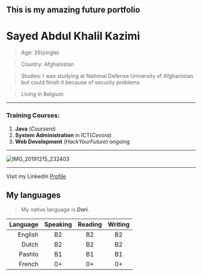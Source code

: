 ## This is my amazing future portfolio

# Sayed Abdul Khalil Kazimi


> Age: 26(single)

> Country: Afghanistan

> Studies: I was studying at National Defense University of Afghanistan but could finish it because of security problems

> Living in Belgium

---

### Training Courses:

1. **Java** (_Coursera_)
1. **System Administration** in ICT(_Cevora_)
1. **Web Development** (_HackYourFuture_) ongoing

---

![IMG_20191215_232403](https://user-images.githubusercontent.com/61209285/92804344-8f2f5f80-f3b8-11ea-8a8f-00bfd6b76ac2.jpg)

---

Visit my LinkedIn [Profile](https://be.linkedin.com/in/sayed-kazimi-b838401b3)


## My languages

> My native language is **_Dari_**.

Language | Speaking | Reading | Writing
---:| :-----: | :-----: | :-----: 
English | B2 | B2 | B2
Dutch | B2 | B2 | B2
Pashto | B1 | B1 | B1
French | 0+ | 0+ | 0+

